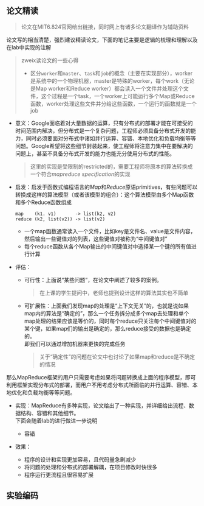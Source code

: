## 论文精读

>   论文在MIT6.824官网给出链接，同时网上有诸多论文翻译作为辅助资料

论文写的相当清楚，强烈建议精读论文，下面的笔记主要是逻辑的梳理和理解以及在lab中实现的注解
>   zweix读论文的一些心得
>   +   区分`worker`和`master`、`task`和`job`的概念（主要在实现部分），worker是系统中的一个物理机器，master是特殊的worker，每个work（无论是Map worker和Reduce worker）都会读入一个文件并处理这个文件，这个过程是一个task，一个worker上可能运行多个Map或Reduce函数，worker处理这些文件并分给这些函数，一个运行的函数就是一个job

+   意义：Google面临着对大量数据的运算，只有分布式的部署才能在可接受的时间范围内解决，但分布式是一个复杂问题，工程师必须具备分布式开发的能力，同时必须要面对分布式中诸如并行运算、容错、本地优化和负载均衡等等问题。Google希望将这些细节封装起来，使工程师将注意力集中在要解决的问题上，甚至不具备分布式开发的能力也能充分使用分布式的性能。
    >   这里的实现是受限制的restricted的，需要工程师将原本的算法转换成一个符合*mapreduce specification*的实现

+   启发：启发于函数式编程语言的*Map*和*Reduce*原语primitives，有些问题可以转换成这样的算法模型（或者该模型的组合）：这个算法模型由多个Map函数和多个Reduce函数组成
    ```
    map    (k1. v1)       -> list(k2, v2)
    reduce (k2, list(v2)) -> list(v2)
    ```
    +   一个map函数通常读入一个文件，比如key是文件名、value是文件内容，然后输出一些键值对的列表，这些键值对被称为“中间键值对”
    +   每个reduce函数从各个Map输出的中间键值对中选择某一个键的所有值进行计算
    
+   评估：
    +   可行性：上面说“某些问题”，在论文中阐述了较多的案例。
        >   在上课的学生提问中，老师也提到设计这样的算法其实也不简单
    +   可扩展性：上面我们发现map的处理是“上下文无关”的，也就是说如果map内的算法是“确定的”，那么一个任务拆分成多个map去处理和单个map处理的结果应该是等价的，同时每个reduce只关注每个中间键值对的某个键，如果map们的输出是确定的，那么reduce接受的数据也是确定的。  
        即我们可以通过增加机器来更快的完成任务
        >   关于“确定性”的问题在论文中也讨论了如果map和reduce是不确定的情况

那么MapReduce框架的用户只需要考虑如果将问题转换成上面的程序模型，即可利用框架实现分布式的部署，而用户不用考虑分布式所面临的并行运算、容错、本地优化和负载均衡等等问题。

+   实现：MapReduce有多种实现，论文给出了一种实现，并详细给出流程、数据结构、容错和其他细节。  
    下面会随着lab的进行做进一步说明
    +   容错

+   效果：
    +   程序的设计和实现更加容易，且代码量急剧减少
    +   将问题的处理和分布式的部署解耦，在项目修改时快很多
    +   程序运行更流程且很容易扩展

## 实验编码